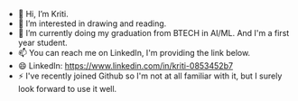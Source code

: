 - 👋 Hi, I’m Kriti.
- 👀 I’m interested in drawing and reading.
- 🌱 I’m currently doing my graduation from BTECH in AI/ML. And I'm a first year student.
- 📫 You can reach me on LinkedIn, I'm providing the link below.
- 😄 LinkedIn: https://www.linkedin.com/in/kriti-0853452b7
- ⚡ I've recently joined Github so I'm not at all familiar with it, but I surely look forward to use it well.
  

<!---
Kriti-here/Kriti-here is a ✨ special ✨ repository because its `README.md` (this file) appears on your GitHub profile.
You can click the Preview link to take a look at your changes.
--->
